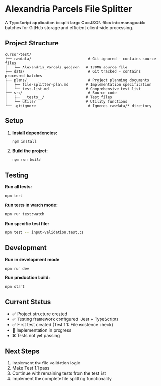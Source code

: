 # Alexandria Parcels File Splitter

A TypeScript application to split large GeoJSON files into manageable batches for GitHub storage and efficient client-side processing.

## Project Structure

```
cursor-test/
├── rawdata/                          # Git ignored - contains source files
│   └── Alexandria_Parcels.geojson   # 130MB source file
├── data/                             # Git tracked - contains processed batches
├── plans/                            # Project planning documents
│   ├── file-splitter-plan.md        # Implementation specification
│   └── test-list.md                 # Comprehensive test list
├── src/                              # Source code
│   ├── __tests__/                   # Test files
│   └── utils/                       # Utility functions
└── .gitignore                        # Ignores rawdata/* directory
```

## Setup

1. **Install dependencies:**
   ```bash
   npm install
   ```

2. **Build the project:**
   ```bash
   npm run build
   ```

## Testing

**Run all tests:**
```bash
npm test
```

**Run tests in watch mode:**
```bash
npm run test:watch
```

**Run specific test file:**
```bash
npm test -- input-validation.test.ts
```

## Development

**Run in development mode:**
```bash
npm run dev
```

**Run production build:**
```bash
npm start
```

## Current Status

- ✅ Project structure created
- ✅ Testing framework configured (Jest + TypeScript)
- ✅ First test created (Test 1.1: File existence check)
- 🔄 Implementation in progress
- ❌ Tests not yet passing

## Next Steps

1. Implement the file validation logic
2. Make Test 1.1 pass
3. Continue with remaining tests from the test list
4. Implement the complete file splitting functionality
